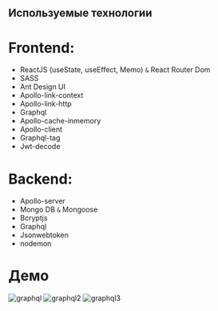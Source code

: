 

## Используемые технологии

# Frontend:

- ReactJS (useState, useEffect, Memo) `&` React Router Dom 
- SASS
- Ant Design UI
- Apollo-link-context
- Apollo-link-http
- Graphql
- Apollo-cache-inmemory
- Apollo-client
- Graphql-tag
- Jwt-decode

# Backend:

- Apollo-server
- Mongo DB `&` Mongoose
- Bcryptjs
- Graphql
- Jsonwebtoken
- nodemon

# Демо

![graphql](https://user-images.githubusercontent.com/57911146/99297800-cc511b80-2859-11eb-87d0-1301418d573b.PNG)
![graphql2](https://user-images.githubusercontent.com/57911146/99297805-cce9b200-2859-11eb-8cfb-55dedc826f7e.PNG)
![graphql3](https://user-images.githubusercontent.com/57911146/99297807-cd824880-2859-11eb-8a50-4ef9b9cbca5f.PNG)
